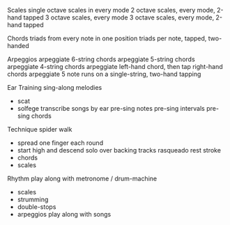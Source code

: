 Scales
  single octave scales in every mode
  2 octave scales, every mode, 2-hand tapped
  3 octave scales, every mode
  3 octave scales, every mode, 2-hand tapped


Chords
  triads from every note in one position
  triads per note, tapped, two-handed


Arpeggios
  arpeggiate 6-string chords
  arpeggiate 5-string chords
  arpeggiate 4-string chords
  arpeggiate left-hand chord, then tap right-hand chords
  arpeggiate 5 note runs on a single-string, two-hand tapping


Ear Training
  sing-along melodies
  - scat
  - solfege
  transcribe songs by ear
  pre-sing notes
  pre-sing intervals
  pre-sing chords


Technique
  spider walk
  - spread one finger each round
  - start high and descend
  solo over backing tracks
  rasqueado
  rest stroke
  - chords
  - scales


Rhythm
  play along with metronome / drum-machine
  - scales
  - strumming
  - double-stops
  - arpeggios
  play along with songs
